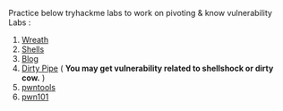 Practice below tryhackme labs to work on pivoting & know vulnerability Labs :

1. [Wreath](https://tryhackme.com/room/wreath)
2. [Shells](https://tryhackme.com/room/introtoshells)
3. [Blog](https://tryhackme.com/room/blog)
4. [Dirty Pipe](https://tryhackme.com/room/dirtypipe) ( **You may get vulnerability related to shellshock or dirty cow.** )
4. [pwntools](https://tryhackme.com/room/introtopwntools)
5. [pwn101](https://tryhackme.com/room/pwn101)
